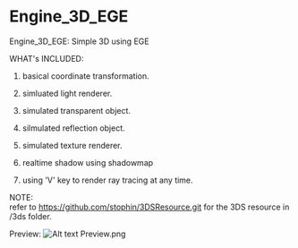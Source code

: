# Engine_3D_EGE  
Engine_3D_EGE: Simple 3D using EGE  

WHAT's INCLUDED:  
1. basical coordinate transformation.  

2. simluated light renderer.  

3. simulated transparent object.  

4. silmulated reflection object.  

5. simulated texture renderer.  

6. realtime shadow using shadowmap  

7. using 'V' key to render ray tracing at any time.

NOTE:  
refer to https://github.com/stophin/3DSResource.git for the 3DS resource in /3ds folder.

Preview:
![Alt text](https://github.com/stophin/Engine_3D_EGE/raw/master/Engine_3D/Previce.png)
Preview.png
